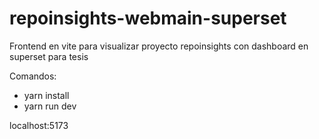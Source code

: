 # repoinsights-webmain-superset

Frontend en vite para visualizar proyecto repoinsights con dashboard en superset para tesis

Comandos:

-   yarn install
-   yarn run dev

localhost:5173
